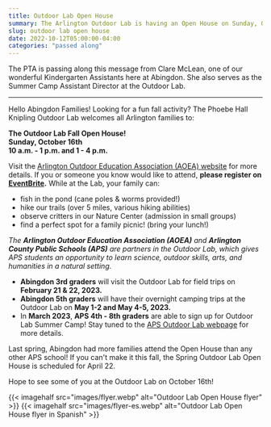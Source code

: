 ```yaml
---
title: Outdoor Lab Open House
summary: The Arlington Outdoor Lab is having an Open House on Sunday, October 16th.
slug: outdoor lab open house
date: 2022-10-12T05:00:00-04:00
categories: "passed along"
---
```


The PTA is passing along this message from Clare McLean, one of our wonderful Kindergarten Assistants here at Abingdon. She also serves as the Summer Camp Assistant Director at the Outdoor Lab.

---

Hello Abingdon Families! Looking for a fun fall activity? The Phoebe Hall Knipling Outdoor Lab welcomes all Arlington families to:

**The Outdoor Lab Fall Open House!**  
**Sunday, October 16th**  
**10 a.m. - 1 p.m. and 1 - 4 p.m.**

Visit the [Arlington Outdoor Education Association (AOEA) website](https://outdoorlab.org/2022/09/open-house-sun-oct-2-10a-4p/) for more details. If you or someone you know would like to attend, **please register on [EventBrite](https://www.eventbrite.com/e/outdoor-lab-open-house-tickets-418291329627).** While at the Lab, your family can:

- fish in the pond (cane poles & worms provided!)
- hike our trails (over 5 miles, various hiking abilities)
- observe critters in our Nature Center (admission in small groups)
- find a perfect spot for a family picnic! (bring your lunch!)

*The **Arlington Outdoor Education Association (AOEA)** and **Arlington County Public Schools (APS)** are partners in the Outdoor Lab, which gives APS students an  opportunity to learn science, outdoor skills, arts, and humanities in a  natural setting.* 

- **Abingdon 3rd graders** will visit the Outdoor Lab for field trips on **February 21 & 22, 2023.** 
- **Abingdon 5th graders** will have their overnight camping trips at the Outdoor Lab on **May 1-2 and May 4-5, 2023.**
- In **March 2023**, **APS 4th - 8th graders** are able to sign up for Outdoor Lab Summer Camp! Stay tuned to the [APS Outdoor Lab webpage](https://www.apsva.us/science/outdoor-lab/) for more details.

Last spring, Abingdon had more families attend the Open House than any other APS school! If you can't make it this fall, the Spring Outdoor Lab  Open House is scheduled for April 22.

Hope to see some of you at the Outdoor Lab on October 16th!

{{< imagehalf src="images/flyer.webp" alt="Outdoor Lab Open House flyer" >}}
{{< imagehalf src="images/flyer-es.webp" alt="Outdoor Lab Open House flyer in Spanish" >}}